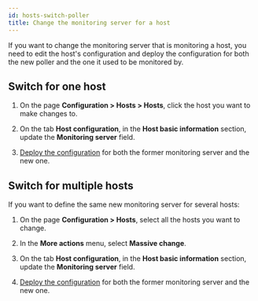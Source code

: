 ```yaml
---
id: hosts-switch-poller
title: Change the monitoring server for a host
---
```


If you want to change the monitoring server that is monitoring a host, you need to edit the host's configuration and deploy the configuration for both the new poller and the one it used to be monitored by.

## Switch for one host

1. On the page **Configuration > Hosts > Hosts**, click the host you want to make changes to.

2. On the tab **Host configuration**, in the **Host basic information** section, update the **Monitoring server** field.

3. [Deploy the configuration](../monitoring-servers/deploying-a-configuration.md) for both the former monitoring server and the new one.

## Switch for multiple hosts

If you want to define the same new monitoring server for several hosts:

1. On the page **Configuration > Hosts**, select all the hosts you want to change.

2. In the **More actions** menu, select **Massive change**.

3. On the tab **Host configuration**, in the **Host basic information** section, update the **Monitoring server** field.

4. [Deploy the configuration](../monitoring-servers/deploying-a-configuration.md) for both the former monitoring server and the new one.
